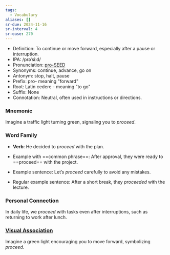 ```yaml
---
tags:
  - Vocabulary
aliases: []
sr-due: 2024-11-16
sr-interval: 4
sr-ease: 270
---
```


- Definition: To continue or move forward, especially after a pause or interruption.
- IPA: /prəˈsiːd/
- Pronunciation: [pro-SEED](https://www.google.com/search?q=how+to+pronounce+proceed)
- Synonyms: continue, advance, go on
- Antonym: stop, halt, pause
- Prefix: pro- meaning "forward"
- Root: Latin cedere - meaning "to go"
- Suffix: None
- Connotation: Neutral, often used in instructions or directions.

### Mnemonic

Imagine a traffic light turning green, signaling you to *proceed*.

### Word Family

- **Verb**: He decided to *proceed* with the plan.
  
- Example with ==common phrase==: After approval, they were ready to ==proceed== with the project.
- Example sentence: Let’s *proceed* carefully to avoid any mistakes.
- Regular example sentence: After a short break, they *proceeded* with the lecture.

### Personal Connection

In daily life, we *proceed* with tasks even after interruptions, such as returning to work after lunch.

### [Visual Association](https://www.google.com/search?tbm=isch&q=proceed)

Imagine a green light encouraging you to move forward, symbolizing *proceed*.
